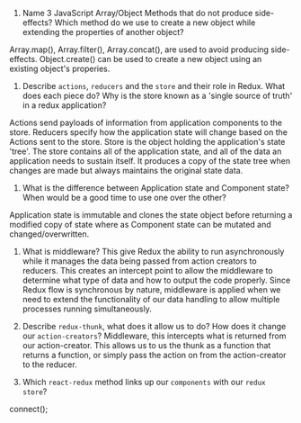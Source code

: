 1.  Name 3 JavaScript Array/Object Methods that do not produce side-effects? Which method do we use to create a new object while extending the properties of another object?

Array.map(), Array.filter(), Array.concat(), are used to avoid producing side-effects. 
Object.create() can be used to create a new object using an existing object's properies. 


1.  Describe `actions`, `reducers` and the `store` and their role in Redux. What does each piece do? Why is the store known as a 'single source of truth' in a redux application?

Actions send payloads of information from application components to the store. 
Reducers specify how the application state will change based on the Actions sent to the store. 
Store is the object holding the application's state 'tree'. 
The store contains all of the application state, and all of the data an application needs to sustain itself. It produces a copy of the state tree when changes are made but always maintains the original state data. 

1.  What is the difference between Application state and Component state? When would be a good time to use one over the other?

Application state is immutable and clones the state object before returning a modified copy of state where as Component state can be mutated and changed/overwritten. 

1.  What is middleware?
This give Redux the ability to run asynchronously while it manages the data being passed from action creators to reducers. This creates an intercept point to allow the middleware to determine what type of data and how to output the code properly. Since Redux flow is synchronous by nature, middleware is applied when we need to extend the functionality of our data handling to allow multiple processes running simultaneously. 

1.  Describe `redux-thunk`, what does it allow us to do? How does it change our `action-creators`?
Middleware, this intercepts what is returned from our action-creator. This allows us to us the thunk as a function that returns a function, or simply pass the action on from the action-creator to the reducer. 

1.  Which `react-redux` method links up our `components` with our `redux store`?

connect();
